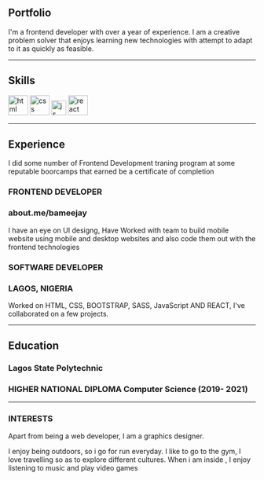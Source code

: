 ## Portfolio

I'm a frontend developer with over a year of experience. I am a creative problem solver that enjoys learning new technologies with attempt to adapt to it as quickly as feasible.

---

## Skills

<p align='left'>
  <img src="https://upload.wikimedia.org/wikipedia/commons/thumb/6/61/HTML5_logo_and_wordmark.svg/2048px-HTML5_logo_and_wordmark.svg.png" alt="html" width="40" height="40">
  <img src='https://upload.wikimedia.org/wikipedia/commons/thumb/d/d5/CSS3_logo_and_wordmark.svg/1200px-CSS3_logo_and_wordmark.svg.png' alt="css" width="40" height="40">
  <img src='https://upload.wikimedia.org/wikipedia/commons/6/6a/JavaScript-logo.png' height='30' width='auto' alt="js">
   <img src="https://upload.wikimedia.org/wikipedia/commons/thumb/a/a7/React-icon.svg/1280px-React-icon.svg.png" alt="react" width="auto" height="40"/>                                                                                                                                                
                                                                                                                                                     
</p>

---

## Experience
I did some number of Frontend Development traning program at some reputable boorcamps that earned be a certificate of completion

### **FRONTEND DEVELOPER**
### about.me/bameejay

I have an eye on UI designg, Have Worked with team to build mobile website using mobile and desktop websites and also code them out with the frontend technologies

### **SOFTWARE DEVELOPER**
### LAGOS, NIGERIA

Worked on HTML, CSS, BOOTSTRAP, SASS, JavaScript AND REACT, I've collaborated on a few projects.

---

## Education

### **Lagos State Polytechnic**
### HIGHER NATIONAL DIPLOMA Computer Science (2019- 2021)

---

### INTERESTS
Apart from being a web developer, I am a graphics designer.

I enjoy being outdoors, so i go for run everyday. I like to go to the gym, I love travelling so as to explore different cultures. When i am inside , I enjoy listening to music and play video games

